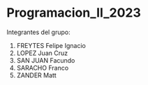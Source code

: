 # Programacion_II_2023

Integrantes del grupo: 
  1) FREYTES    Felipe Ignacio
  2) LOPEZ      Juan Cruz  
  3) SAN JUAN   Facundo 
  4) SARACHO    Franco 
  5) ZANDER     Matt
